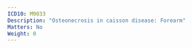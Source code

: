 ```yaml
---
ICD10: M9033
Description: "Osteonecrosis in caisson disease: Forearm"
Matters: No
Weight: 0
---
```


